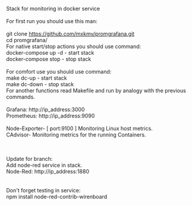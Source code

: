 Stack for monitoring in docker service <BR>
<BR>
For first run you should use this man: <BR> <BR>
git clone https://github.com/mxkmv/promgrafana.git <BR>
cd promgrafana/ <BR>
For native start/stop actions you should use command: <BR>
docker-compose up -d - start stack <BR> 
docker-compose stop - stop stack <BR> <BR>
For comfort use you should use command: <BR>
make dc-up - start stack <BR>
make dc-down - stop stack  <BR>
For another functions read Makefile and run by analogy with the previous commands.
<BR>
<BR>
Grafana: http://ip_address:3000 <BR>
Prometheus: http://ip_address:9090 <BR>
<BR>
Node-Exporter- [ port:9100 ] Monitoring Linux host metrics. <BR>
CAdvisor- Monitoring metrics for the running Containers. <BR>
<BR> <BR>

Update for branch: <BR> 
Add node-red service in stack. <BR>
Node-Red: http://ip_address:1880 <BR> <BR>
<BR> Don't forget testing in service: <BR>
 npm install node-red-contrib-wirenboard
